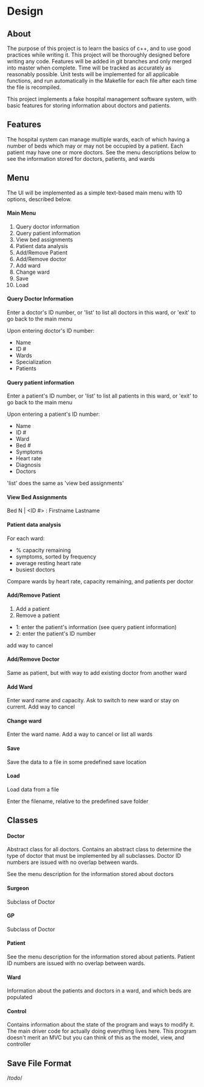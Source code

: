 # Design

## About

The purpose of this project is to learn the basics of c++, and to use good practices while writing it.
This project will be thoroughly designed before writing any code.
Features will be added in git branches and only merged into master when complete.
Time will be tracked as accurately as reasonably possible.
Unit tests will be implemented for all applicable functions, and run automatically in the Makefile for each file after each 
time the file is recompiled.

This project implements a fake hospital management software system, with basic features for storing information about doctors
and patients.

## Features

The hospital system can manage multiple wards, each of which having a number of beds 
which may or may not be occupied by a patient. Each patient may have one or more doctors.
See the menu descriptions below to see the information stored for doctors, patients, and wards

## Menu

The UI will be implemented as a simple text-based main menu with 10 options, described below. 

#### Main Menu

1. Query doctor information
2. Query patient information
3. View bed assignments
4. Patient data analysis
5. Add/Remove Patient
6. Add/Remove doctor
7. Add ward
8. Change ward
9. Save
10. Load

#### Query Doctor Information

Enter a doctor's ID number, or 'list' to list all doctors in this ward, or 'exit' to go back to the main menu

Upon entering doctor's ID number:

- Name
- ID #
- Wards
- Specialization
- Patients

#### Query patient information

Enter a patient's ID number, or 'list' to list all patients in this ward, or 'exit' to go back to the main menu

Upon entering a patient's ID number:

- Name
- ID #
- Ward
- Bed #
- Symptoms
- Heart rate
- Diagnosis
- Doctors

'list' does the same as 'view bed assignments'

#### View Bed Assignments

Bed N | <ID #> : Firstname Lastname

#### Patient data analysis

For each ward: 
  - % capacity remaining
  - symptoms, sorted by frequency
  - average resting heart rate
  - busiest doctors
  
Compare wards by heart rate, capacity remaining, and patients per doctor

#### Add/Remove Patient

1. Add a patient
2. Remove a patient

- 1: enter the patient's information (see query patient information)
- 2: enter the patient's ID number

add way to cancel

#### Add/Remove Doctor

Same as patient, but with way to add existing doctor from another ward

#### Add Ward

Enter ward name and capacity. Ask to switch to new ward or stay on current. Add way to cancel

#### Change ward

Enter the ward name. Add a way to cancel or list all wards

#### Save

Save the data to a file in some predefined save location

#### Load

Load data from a file

Enter the filename, relative to the predefined save folder

## Classes

#### Doctor

Abstract class for all doctors. Contains an abstract class to determine the type of doctor that must be implemented by all
subclasses. Doctor ID numbers are issued with no overlap between wards.

See the menu description for the information stored about doctors

#### Surgeon

Subclass of Doctor

#### GP

Subclass of Doctor

#### Patient

See the menu description for the information stored about patients.
Patient ID numbers are issued with no overlap between wards.

#### Ward 

Information about the patients and doctors in a ward, and which beds are populated

#### Control

Contains information about the state of the program and ways to modify it. The main driver code for actually doing
everything lives here. This program doesn't merit an MVC but you can think of this as the model, view, and controller

## Save File Format

/*todo*/
